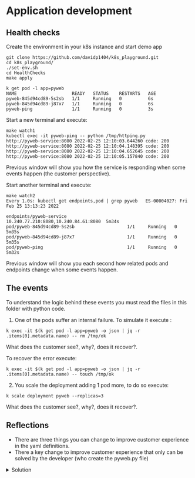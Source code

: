 # Application development
## Health checks

Create the environment in your k8s instance and start demo app
```
git clone https://github.com/davidp1404/k8s_playground.git
cd k8s_playground/
./set-env.sh
cd HealthChecks
make apply

k get pod -l app=pyweb
NAME                     READY   STATUS    RESTARTS   AGE
pyweb-845d94cd89-5s2sb   1/1     Running   0          6s
pyweb-845d94cd89-j87x7   1/1     Running   0          6s
pyweb-ping               1/1     Running   0          3s
```
Start a new terminal and execute:
```
make watch1
kubectl exec -it pyweb-ping -- python /tmp/httping.py
http://pyweb-service:8080 2022-02-25 12:10:03.644260 code: 200
http://pyweb-service:8080 2022-02-25 12:10:04.148395 code: 200
http://pyweb-service:8080 2022-02-25 12:10:04.652645 code: 200
http://pyweb-service:8080 2022-02-25 12:10:05.157840 code: 200
```
Previous window will show you how the service is responding when some events happen (the customer perspective).

Start another terminal and execute:
```
make watch2
Every 1.0s: kubectl get endpoints,pod | grep pyweb   ES-00004027: Fri Feb 25 13:13:23 2022

endpoints/pyweb-service              10.240.77.210:8080,10.240.84.61:8080  5m34s
pod/pyweb-845d94cd89-5s2sb                    1/1     Running   0          5m35s
pod/pyweb-845d94cd89-j87x7                    1/1     Running   0          5m35s
pod/pyweb-ping                                1/1     Running   0          5m32s
```
Previous window will show you each second how related pods and endpoints change when some events happen.

## The events
To understand the logic behind these events you must read the files in this folder with python code.
1. One of the pods suffer an internal failure. To simulate it execute :
```
k exec -it $(k get pod -l app=pyweb -o json | jq -r .items[0].metadata.name) -- rm /tmp/ok
```
What does the customer see?, why?, does it recover?.   

To recover the error execute:
```
k exec -it $(k get pod -l app=pyweb -o json | jq -r .items[0].metadata.name) -- touch /tmp/ok
```

2. You scale the deployment adding 1 pod more, to do so execute:
```
k scale deployment pyweb --replicas=3
```
What does the customer see?, why?, does it recover?.


## Reflections
- There are three things you can change to improve customer experience in the yaml definitions.
- There a key change to improve customer experience that only can be solved by the developer (who create the pyweb.py file)


<details close>
<summary> Solution</summary>
<br>

## Key points to highlight:
- If you don't set the readiness probe, the kubelet assumes that the app is ready to receive traffic as soon as the container starts.
- If the container takes 10 secons to start, all the requests to it will fail for those 10 seconds. 
- If the application reaches an unrecoverable error, you should let it crash quickly. A common best-practice if is to implement a full health check in your app returning an error code that tells k8s (kubelet) the container/pod is dead. If your app is vulnerable to deadlocks implements watchdog functions.
- Readiness probes delay setting conditions conditions to insertion of the pod in the service (endpoints join the pieces), but does nothing after it is added.
- Liveness probles monitor and restart pods along all its live.
- You must understand the [pod lifecycle](https://kubernetes.io/docs/concepts/workloads/pods/pod-lifecycle/) to tune properly your app for minimal downtime. There are not single value definition that fits all cases.





